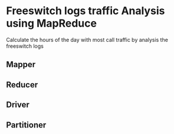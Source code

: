 # Freeswitch logs traffic Analysis using MapReduce

Calculate the hours of the day with most call traffic by analysis the freeswitch logs 

## Mapper 

## Reducer 

## Driver 

## Partitioner 

